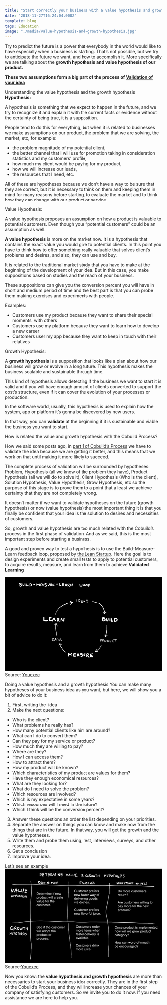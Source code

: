 ```yaml
---
title: "Start correctly your business with a value hypothesis and growth hypothesis"
date: "2018-11-27T16:24:04.000Z"
template: blog
tags: Education
image: "./media/value-hypothesis-and-growth-hypothesis.jpg"
---
```



Try to predict the future is a power that everybody in the world would like to have especially when a business is starting. That’s not possible, but we try to anticipate the future we want, and how to accomplish it. More specifically we are talking about the **growth hypothesis and value hypothesis of our product.**

**These two assumptions form a big part of the process of [Validation of your idea](https://cobuildlab.com/blog/cobuild-process-part-1/)**

<title-2>Understanding the value hypothesis and the growth hypothesis</title-2>
**Hypothesis:**

A hypothesis is something that we expect to happen in the future, and we try to recognize it and explain it with the current facts or evidence without the certainty of being true, it is a supposition.

People tend to do this for everything, but when it is related to businesses we make assumptions on our product, the problem that we are solving, the market, etc, for example:
* the problem magnitude of my potential client, 
* the better channel that I will use for promotion taking in consideration statistics and my customers’ profile, 
* how much my client would be paying for my product, 
* how we will increase our leads, 
* the resources that I need, etc.

All of these are hypotheses because we don’t have a way to be sure that they are correct, but it is necessary to think on them and keeping them in mind for many reasons before starting, to evaluate the market and to think how they can change with our product or service. 

<title-3>Value Hypothesis:</title-3>

A value hypothesis proposes an assumption on how a product is valuable to potential customers. Even though your “potential customers” could be an assumption as well.

**A value hypothesis** is more on the market now. It is a hypothesis that contains the exact value you would give to potential clients. In this point you have to think how to offer something really valuable that solves client’s problems and desires, and also, they can use and buy.

It is related to the traditional market study that you have to make at the beginning of the development of your idea. But in this case, you make suppositions based on studies and the reach of your business.

These suppositions can give you the conversion percent you will have in short and medium period of time and the best part is that you can probe them making exercises and experiments with people.

Examples: 
* Customers use my product because they want to share their special moments  with others
* Customers use my platform because they want to learn how to develop a new career
* Customers user my app because they want to keep in touch with their relatives


<title-3>Growth Hypothesis:</title-3>

A **growth hypothesis** is a supposition that looks like a plan about how our business will grow or evolve in a long future. This hypothesis makes the business scalable and sustainable through time.

This kind of hypothesis allows detecting if the business we want to start it is valid and if you will have enough amount of clients converted to support the cost’s structure, even if it can cover the evolution of your processes or production.

In the software world, usually, this hypothesis is used to explain how the system, app or platform it’s gonna be discovered by new users. 

In that way, you can **validate** at the beginning if it is sustainable and viable the business you want to start.

<title-2>How is related the value and growth hypothesis with the Cobuild Process?</title-2>

How we said some posts ago, in [part 1 of Cobuild’s Process](https://cobuildlab.com/blog/cobuild-process-part-1/) we have to validate the idea because we are getting it better, and this means that we work on that until making it more likely to succeed.

The complete process of validation will be surrounded by hypotheses: Problem, Hypothesis (all we know of the problem they have), Product hypothesis (all we will do to solve it), Client Hypothesis (Who is the client), Solution Hypothesis, Value Hypothesis, Grow Hypothesis, etc so the purpose of this stage is to prove them to a point that a least we achieve certainty that they are not completely wrong.

It doesn’t matter if we want to validate hypotheses on the future (growth hypothesis) or now (value hypothesis) the most important thing it is that you finally be confident that your idea is the solution to desires and necessities of customers.

So, growth and value hypothesis are too much related with the Cobuild’s process in the first phase of validation. And as we said, this is the most important step before starting a business.

A good and proven way to test a hypothesis is to use the Build-Measure-Learn feedback loop, proposed by [the Lean Startup](http://theleanstartup.com/principles).  Here the goal is to design experiments and create small tests to apply to potential customers, to acquire results, measure, and learn from them to achieve **Validated Learning**

![VALUE-HYPOTHESIS-AND-GROWTH-HYPOTHESIS]( ./media/example-one.png)
Source: [Youexec](https://youexec.com/book-summaries/hjy7654kl/the-startup-way-by-eric-ries)

<title-2>Doing a value hypothesis and a growth hypothesis</title-2>
You can make many hypotheses of your business idea as you want, but here, we will show you a bit of advice to do it:

1. First, writing the  idea
2. Make the next questions:
* Who is the client?
* What problems he really has?
* How many potential clients like him are around?
* What can I do to convert them?
* Can they pay for my service or product?
* How much they are willing to pay?
* Where are they?
* How I can access them?
* How to attract them?
* How my product will be known?
* Which characteristics of my product are values for them?
* Have they enough economical resources?
* What are they looking for?
* What do I need to solve the problem?
* Which resources are involved?
* Which is my expectative in some years?
* Which resources will I need in the future?
* Which I think will be the conversion percent?
3. Answer these questions an order the list depending on your priorities.
4. Separate the answer on things you can know and make now from the things that are in the future. In that way, you will get the growth and the value hypotheses.
5. Write them and probe them using, test, interviews, surveys, and other resources.
6. Get a conclusion
7. Improve your idea.

<title-3>Let’s see an example</title-3>
![VALUE-HYPOTHESIS-AND-GROWTH-HYPOTHESIS]( ./media/example-two.png)
Source:[Youexec](https://youexec.com/book-summaries/hjy7654kl/the-startup-way-by-eric-ries)

Now you know: the **value hypothesis and growth hypothesis** are more than necessaries to start your business idea correctly. They are in the first step of the Cobuild’s Process, and they will increase your chances of your company of satisfying customers. So we invite you to do it now. If you need assistance we are here to help you. 
